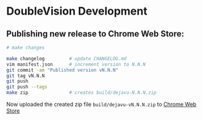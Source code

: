 # DoubleVision Development

## Publishing new release to Chrome Web Store:

```bash
# make changes

make changelog         # update CHANGELOG.md
vim manifest.json      # increment version to N.N.N
git commit -am "Published version vN.N.N"
git tag vN.N.N
git push
git push --tags
make zip               # creates build/dejavu-N.N.N.zip
```

Now uploaded the created zip file `build/dejavu-vN.N.N.zip` to [Chrome Web
Store](https://chrome.google.com/webstore/)
